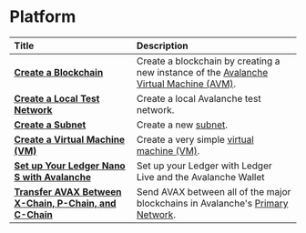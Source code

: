 # Platform



| Title | Description |
| :--- | :--- |
| [**Create a Blockchain**](create-a-new-blockchain.md) | Create a blockchain by creating a new instance of the [Avalanche Virtual Machine \(AVM\)](../../../learn/platform-overview/#exchange-chain-x-chain). |
| [**Create a Local Test Network**](create-a-local-test-network.md) | Create a local Avalanche test network. |
| [**Create a Subnet**](create-a-subnet.md) | Create a new [subnet](../../../learn/platform-overview/#subnets). |
| [**Create a Virtual Machine \(VM\)**](create-a-virtual-machine-vm.md) | Create a very simple [virtual machine \(VM\)](../../../learn/platform-overview/#virtual-machines). |
| [**Set up Your Ledger Nano S with Avalanche**](setup-your-ledger-nano-s-with-avalanche.md) | Set up your Ledger with Ledger Live and the Avalanche Wallet |
| [**Transfer AVAX Between X-Chain, P-Chain, and C-Chain**](transfer-avax-between-x-chain-and-p-chain.md) | Send AVAX between all of the major blockchains in Avalanche's [Primary Network](../../../learn/platform-overview/). |


